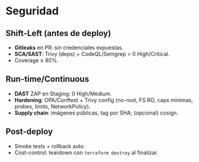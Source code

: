 # Seguridad

## Shift-Left (antes de deploy)
- **Gitleaks** en PR: sin credenciales expuestas.
- **SCA/SAST**: Trivy (deps) + CodeQL/Semgrep = 0 High/Critical.
- Coverage ≥ 80%.

## Run-time/Continuous
- **DAST** ZAP en Staging: 0 High/Medium.
- **Hardening**: OPA/Conftest + Trivy config (no-root, FS RO, caps mínimas, probes, limits, NetworkPolicy).
- **Supply chain**: imágenes públicas, tag por SHA; (opcional) cosign.

## Post-deploy
- Smoke tests + rollback auto.
- Cost-control: teardown con `terraform destroy` al finalizar.

